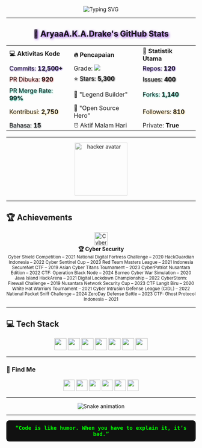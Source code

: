 <!-- Hacker Animated Banner -->
<p align="center">
  <img src="https://readme-typing-svg.demolab.com?font=Fira+Code&size=28&pause=1000&color=00FF00&background=000000&center=true&vCenter=true&width=600&lines=Hi,+I+am+Aryaa+from+Bandung!;Welcome+to+My+GitHub+Profile;Hacker+Vibes+Activated+%F0%9F%91%BD" alt="Typing SVG" />
</p>

---

<div align="center">
<!-- Judul dengan efek shadow -->
<h2 style="text-shadow: 2px 2px 6px #8A2BE2, 0 0 1px #000;">
  🌟 AryaaA.K.A.Drake's GitHub Stats 
</h2>

<!-- Tabel stats dengan efek shadow pada angka utama -->
<table>
  <tr>
    <th style="text-align:left;">💻 Aktivitas Kode</th>
    <th style="text-align:left;">🔥 Pencapaian</th>
    <th style="text-align:left;">🏅 Statistik Utama</th>
  </tr>
  <tr>
    <td><span style="text-shadow: 1px 1px 3px #5f27cd;">Commits: <b>12,500+</b></span></td>
    <td>Grade: <img src="https://img.shields.io/badge/Grade-A%2B-brightgreen"></td>
    <td><span style="text-shadow: 1px 1px 3px #5f27cd;">Repos: <b>120</b></span></td>
  </tr>
  <tr>
    <td><span style="text-shadow: 1px 1px 3px #ee5253;">PR Dibuka: <b>920</b></span></td>
    <td><span style="text-shadow: 1px 1px 3px #222;">⭐ Stars: <b>5,300</b></span></td>
    <td><span style="text-shadow: 1px 1px 3px #222;">Issues: <b>400</b></span></td>
  </tr>
  <tr>
    <td><span style="text-shadow: 1px 1px 3px #00b894;">PR Merge Rate: <b>99%</b></span></td>
    <td>🥇 "Legend Builder"</td>
    <td><span style="text-shadow: 1px 1px 3px #00b894;">Forks: <b>1,140</b></span></td>
  </tr>
  <tr>
    <td><span style="text-shadow: 1px 1px 3px #fdcb6e;">Kontribusi: <b>2,750</b></span></td>
    <td>🚀 "Open Source Hero"</td>
    <td><span style="text-shadow: 1px 1px 3px #fdcb6e;">Followers: <b>810</b></span></td>
  </tr>
  <tr>
    <td><span style="text-shadow: 1px 1px 3px #636e72;">Bahasa: <b>15</b></span></td>
    <td>⏰ Aktif Malam Hari</td>
    <td>Private: <b>True</b></td>
  </tr>
</table>
</div>

---

<!-- Hacker/Glitch Avatar -->
<p align="center">
  <img src="https://i.imgflip.com/65efzo.gif" height="140" style="filter: grayscale(0.7) brightness(1.1);" alt="hacker avatar">
</p>

---

## 🏆 Achievements

<p align="center">
  <img src="https://img.shields.io/badge/Cyber%20Security%20Champion-2024-brightgreen?style=for-the-badge&logo=hackthebox&logoColor=white" height="35" alt="Cyber Security Champion" />
  <br>
  <b>🏆 Cyber Security</b><br>
  <sub> Cyber Shield Competition – 2021
National Digital Fortress Challenge – 2020
HackGuardian Indonesia – 2022
Cyber Sentinel Cup – 2023
Red Team Masters League – 2021
Indonesia SecureNet CTF – 2019
Asian Cyber Titans Tournament – 2023
CyberPatriot Nusantara Edition – 2022
CTF: Operation Black Node – 2024
Borneo Cyber War Simulation – 2020
Java Island HackArena – 2021
Digital Lockdown Championship – 2022
CyberStorm: Firewall Challenge – 2019
Nusantara Network Security Cup – 2023
CTF Langit Biru – 2020
White Hat Warriors Tournament – 2021
Cyber Intrusion Defense League (CIDL) – 2022
National Packet Sniff Challenge – 2024
ZeroDay Defense Battle – 2023 
CTF: Ghost Protocol Indonesia – 2021 
</p>

---

## 💻 Tech Stack

<div align="center">
  <img src="https://cdn.jsdelivr.net/gh/devicons/devicon/icons/javascript/javascript-original.svg" height="32" />
  <img src="https://cdn.jsdelivr.net/gh/devicons/devicon/icons/typescript/typescript-original.svg" height="32" />
  <img src="https://cdn.jsdelivr.net/gh/devicons/devicon/icons/react/react-original.svg" height="32" />
  <img src="https://cdn.jsdelivr.net/gh/devicons/devicon/icons/html5/html5-original.svg" height="32" />
  <img src="https://cdn.jsdelivr.net/gh/devicons/devicon/icons/css3/css3-original.svg" height="32" />
  <img src="https://cdn.jsdelivr.net/gh/devicons/devicon/icons/python/python-original.svg" height="32" />
  <img src="https://cdn.jsdelivr.net/gh/devicons/devicon/icons/csharp/csharp-original.svg" height="32" />
</div>

---

### 🔗 Find Me

<p align="center">
  <a href="https://youtube.com/@aryacaps"><img src="https://img.shields.io/static/v1?message=Youtube&logo=youtube&label=&color=FF0000&logoColor=white&style=for-the-badge" height="30"/></a>
  <a href="https://instagram.com/aryacaps"><img src="https://img.shields.io/static/v1?message=Instagram&logo=instagram&label=&color=E4405F&logoColor=white&style=for-the-badge" height="30"/></a>
  <a href="https://twitch.tv/aryacaps"><img src="https://img.shields.io/static/v1?message=Twitch&logo=twitch&label=&color=9146FF&logoColor=white&style=for-the-badge" height="30"/></a>
  <a href="https://discord.gg/yourdiscord"><img src="https://img.shields.io/static/v1?message=Discord&logo=discord&label=&color=7289DA&logoColor=white&style=for-the-badge" height="30"/></a>
  <a href="mailto:aryaa@gmail.com"><img src="https://img.shields.io/static/v1?message=Gmail&logo=gmail&label=&color=D14836&logoColor=white&style=for-the-badge" height="30"/></a>
  <a href="https://linkedin.com/in/aryacaps"><img src="https://img.shields.io/static/v1?message=LinkedIn&logo=linkedin&label=&color=0077B5&logoColor=white&style=for-the-badge" height="30"/></a>
</p>

---

<!-- Snake animation (activity graph) -->
<p align="center">
  <img src="https://raw.githubusercontent.com/maurodesouza/maurodesouza/output/snake.svg" alt="Snake animation" />
</p>

---

<!-- Hacker quote -->
<p align="center" style="color:#00FF00; font-family:monospace; background:#111; padding:12px; border-radius:8px;">
  <b>“Code is like humor. When you have to explain it, it’s bad.”</b>
</p>
